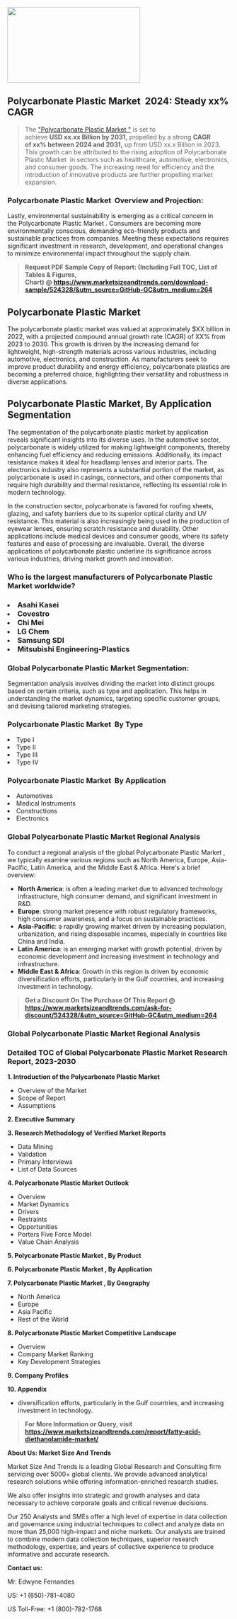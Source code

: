 <p><img class="alignnone size-medium wp-image-20088" src="https://ffe5etoiles.com/wp-content/uploads/2024/12/MST1-300x171.png" alt="" width="300" height="171" /></p><h2 id="ember46" class="ember-view reader-text-block__heading-2">Polycarbonate Plastic Market &nbsp;2024: Steady&nbsp;xx% CAGR</h2><blockquote id="ember47" class="ember-view reader-text-block__blockquote">The&nbsp;<a class="app-aware-link " href="https://www.marketsizeandtrends.com/download-sample/524328/&utm_source=GitHub-GC&utm_medium=264" target="_blank" data-test-app-aware-link="">"Polycarbonate Plastic Market "</a>&nbsp;is set to achieve&nbsp;<strong>USD&nbsp;xx.xx&nbsp;Billion by 2031,</strong>&nbsp;propelled by a strong&nbsp;<strong>CAGR of&nbsp;xx% between 2024 and 2031,</strong>&nbsp;up from USD xx.x Billion in 2023. This growth can be attributed to the rising adoption of&nbsp;Polycarbonate Plastic Market &nbsp;in sectors such as healthcare, automotive, electronics, and consumer goods. The increasing need for efficiency and the introduction of innovative products are further propelling market expansion.</blockquote><h3 id="ember48" class="ember-view reader-text-block__heading-3">Polycarbonate Plastic Market &nbsp;Overview and Projection:</h3><p id="ember49" class="ember-view reader-text-block__paragraph">Lastly, environmental sustainability is emerging as a critical concern in the&nbsp;Polycarbonate Plastic Market . Consumers are becoming more environmentally conscious, demanding eco-friendly products and sustainable practices from companies. Meeting these expectations requires significant investment in research, development, and operational changes to minimize environmental impact throughout the supply chain.</p><blockquote id="ember50" class="ember-view reader-text-block__blockquote"><strong>Request PDF Sample Copy of Report: (Including Full TOC, List of Tables &amp; Figures, Chart)&nbsp;@&nbsp;<strong><a href="https://www.marketsizeandtrends.com/download-sample/524328/&utm_source=GitHub-GC&utm_medium=264" target="_blank">https://www.marketsizeandtrends.com/download-sample/524328/&utm_source=GitHub-GC&utm_medium=264</a></strong></strong></blockquote><h3 class=""> <h2>Polycarbonate Plastic Market</h2><p>The polycarbonate plastic market was valued at approximately $XX billion in 2022, with a projected compound annual growth rate (CAGR) of XX% from 2023 to 2030. This growth is driven by the increasing demand for lightweight, high-strength materials across various industries, including automotive, electronics, and construction. As manufacturers seek to improve product durability and energy efficiency, polycarbonate plastics are becoming a preferred choice, highlighting their versatility and robustness in diverse applications.</p><h2>Polycarbonate Plastic Market, By Application Segmentation</h2><p>The segmentation of the polycarbonate plastic market by application reveals significant insights into its diverse uses. In the automotive sector, polycarbonate is widely utilized for making lightweight components, thereby enhancing fuel efficiency and reducing emissions. Additionally, its impact resistance makes it ideal for headlamp lenses and interior parts. The electronics industry also represents a substantial portion of the market, as polycarbonate is used in casings, connectors, and other components that require high durability and thermal resistance, reflecting its essential role in modern technology.</p><p>In the construction sector, polycarbonate is favored for roofing sheets, glazing, and safety barriers due to its superior optical clarity and UV resistance. This material is also increasingly being used in the production of eyewear lenses, ensuring scratch resistance and durability. Other applications include medical devices and consumer goods, where its safety features and ease of processing are invaluable. Overall, the diverse applications of polycarbonate plastic underline its significance across various industries, driving market growth and innovation.</p></h3><h3 id="" class="">Who is the largest manufacturers of&nbsp;Polycarbonate Plastic Market worldwide?</h3><h3 class=""></Li><Li>Asahi Kasei</Li><Li> Covestro</Li><Li> Chi Mei</Li><Li> LG Chem</Li><Li> Samsung SDI</Li><Li> Mitsubishi Engineering-Plastics</h3><h3 id="ember53" class="ember-view reader-text-block__heading-3">Global&nbsp;Polycarbonate Plastic Market Segmentation:</h3><p id="ember54" class="ember-view reader-text-block__paragraph">Segmentation analysis involves dividing the market into distinct groups based on certain criteria, such as type and application. This helps in understanding the market dynamics, targeting specific customer groups, and devising tailored marketing strategies.</p><h3 id="" class="">Polycarbonate Plastic Market &nbsp;By Type</h3><p></Li><Li>Type I</Li><Li> Type II</Li><Li> Type III</Li><Li> Type IV</p><h3 id="" class="">Polycarbonate Plastic Market &nbsp;By Application</h3><p class=""></Li><Li>Automotives</Li><Li> Medical Instruments</Li><Li> Constructions</Li><Li> Electronics</p><h3 id="ember62" class="ember-view reader-text-block__heading-3">Global Polycarbonate Plastic Market Regional Analysis</h3><p id="ember63" class="ember-view reader-text-block__paragraph">To conduct a regional analysis of the global Polycarbonate Plastic Market , we typically examine various regions such as North America, Europe, Asia-Pacific, Latin America, and the Middle East &amp; Africa. Here's a brief overview:</p><ul><li><strong>North America</strong>: is often a leading market due to advanced technology infrastructure, high consumer demand, and significant investment in R&amp;D.</li><li><strong>Europe</strong>: strong market presence with robust regulatory frameworks, high consumer awareness, and a focus on sustainable practices.</li><li><strong>Asia-Pacific</strong>: a rapidly growing market driven by increasing population, urbanization, and rising disposable incomes, especially in countries like China and India.</li><li><strong>Latin America</strong>: is an emerging market with growth potential, driven by economic development and increasing investment in technology and infrastructure.</li><li><strong>Middle East &amp; Africa</strong>: Growth in this region is driven by economic diversification efforts, particularly in the Gulf countries, and increasing investment in technology.</li></ul><blockquote id="ember61" class="ember-view reader-text-block__blockquote"><strong>Get a Discount On The Purchase Of This Report @ <strong><a href="https://html-cleaner.com/" target="">https://www.marketsizeandtrends.com/ask-for-discount/524328/&utm_source=GitHub-GC&utm_medium=264</a></strong></strong></blockquote><h3 id="ember62" class="ember-view reader-text-block__heading-3">Global Polycarbonate Plastic Market Regional Analysis</h3><h3 id="" class="">Detailed TOC of Global Polycarbonate Plastic Market Research Report, 2023-2030</h3><p id="" class=""><strong>1. Introduction of the Polycarbonate Plastic Market </strong></p><ul><li>Overview of the Market</li><li>Scope of Report</li><li>Assumptions</li></ul><p id="" class=""><strong>2. Executive Summary</strong></p><p id="" class=""><strong>3. Research Methodology of Verified Market Reports</strong></p><ul><li>Data Mining</li><li>Validation</li><li>Primary Interviews</li><li>List of Data Sources</li></ul><p id="" class=""><strong>4. Polycarbonate Plastic Market Outlook</strong></p><ul><li>Overview</li><li>Market Dynamics</li><li>Drivers</li><li>Restraints</li><li>Opportunities</li><li>Porters Five Force Model</li><li>Value Chain Analysis</li></ul><p id="" class=""><strong>5. Polycarbonate Plastic Market , By Product</strong></p><p id="" class=""><strong>6. Polycarbonate Plastic Market , By Application</strong></p><p id="" class=""><strong>7. Polycarbonate Plastic Market , By Geography</strong></p><ul><li>North America</li><li>Europe</li><li>Asia Pacific</li><li>Rest of the World</li></ul><p id="" class=""><strong>8. Polycarbonate Plastic Market Competitive Landscape</strong></p><ul><li>Overview</li><li>Company Market Ranking</li><li>Key Development Strategies</li></ul><p id="" class=""><strong>9. Company Profiles</strong></p><p id="" class=""><strong>10. Appendix</strong></p><ul><li>diversification efforts, particularly in the Gulf countries, and increasing investment in technology.</li></ul><blockquote id="ember65" class="ember-view reader-text-block__blockquote"><strong>For More Information or Query, visit <strong><strong><a href="https://html-cleaner.com/" target="">https://www.marketsizeandtrends.com/report/fatty-acid-diethanolamide-market/</a></strong></strong></strong></blockquote><p id="" class=""><strong>About Us: Market Size And Trends</strong></p><p id="" class="">Market Size And Trends is a leading Global Research and Consulting firm servicing over 5000+ global clients. We provide advanced analytical research solutions while offering information-enriched research studies.</p><p id="" class="">We also offer insights into strategic and growth analyses and data necessary to achieve corporate goals and critical revenue decisions.</p><p id="" class="">Our 250 Analysts and SMEs offer a high level of expertise in data collection and governance using industrial techniques to collect and analyze data on more than 25,000 high-impact and niche markets. Our analysts are trained to combine modern data collection techniques, superior research methodology, expertise, and years of collective experience to produce informative and accurate research.</p><p id="" class=""><strong>Contact us:</strong></p><p id="" class="">Mr. Edwyne Fernandes</p><p id="" class="">US: +1 (650)-781-4080</p><p id="" class="">US Toll-Free: +1 (800)-782-1768</p>
